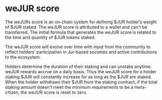 # weJUR score

The weJURs score is an on-chain system for defining $JUR holder’s weight of $JUR staked. The weJUR score is attributed to a wallet and can't be transferred. The initial formula that generates the weJUR score is related to the time and quantity of $JUR tokens staked.&#x20;

The weJUR score will evolve over time with input from the community to reflect holders’ participation in Jur-based societies and active contributions to the ecosystem.&#x20;

Holders determine the duration of their staking and can unstake anytime. weJUR rewards accrue on a daily basis. Thus the weJUR score for a holder staking $JUR will constantly increase for as long as the $JUR are staked. When the holder withdraws their $JUR from the staking contract, if the total staking amount doesn't meet the minimum requirements to be a meta-citizen, the weJUR score is reset to zero.

<figure><img src="https://lh6.googleusercontent.com/3328LSKCzQW6jNMdX-Up4ji1LzfD9D3A0b5yGogJfokIu_OmICb5T_gnEuk8p6f1yzTUPkHibiBrc2rGYHPOeb9qCkcz_0p1uriPqWU0SEyRlvFKM6-rimYWmrwL0FSTppUSyiK2I6bFtCBG2ZolAYj63hd_fEsvf1UweGrdFHgVUrMLtsqqTV5uVG2KdA" alt=""><figcaption></figcaption></figure>
